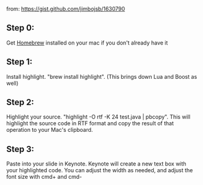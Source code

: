 from: https://gist.github.com/jimbojsb/1630790

Step 0:
-------
Get [Homebrew](http://mxcl.github.com/homebrew/) installed on your mac if you don't already have it

Step 1:
-------
Install highlight. "brew install highlight". (This brings down Lua and Boost as well)

Step 2:
-------
Highlight your source. "highlight -O rtf -K 24 test.java | pbcopy". This will highlight the source code in RTF format and copy the result of that operation to your Mac's clipboard.

Step 3:
-------
Paste into your slide in Keynote. Keynote will create a new text box with your highlighted code. You can adjust the width as needed, and adjust the font size with cmd+ and cmd-
